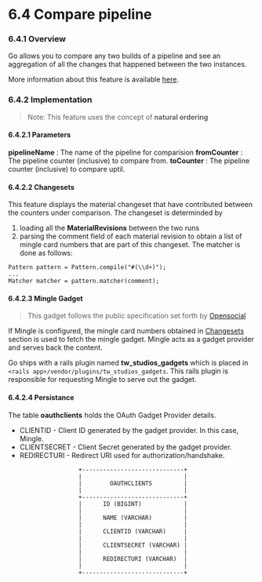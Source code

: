 # 6.4 Compare pipeline

### 6.4.1 Overview

Go allows you to compare any two builds of a pipeline and see an aggregation of all the changes that happened between the two instances.

More information about this feature is available [here](http://www.thoughtworks.com/products/docs/go/13.4/help/compare_pipelines.html).

### 6.4.2 Implementation

> Note: This feature uses the concept of **natural ordering**

#### 6.4.2.1 Parameters

**pipelineName** : The name of the pipeline for comparision
**fromCounter** : The pipeline counter (inclusive) to compare from.
**toCounter** : The pipeline counter (inclusive) to compare uptil.

#### 6.4.2.2 Changesets

This feature displays the material changeset that have contributed between the counters under comparison. The changeset is determinded by 

1. loading all the **MaterialRevisions** between the two runs
2. parsing the comment field of each material revision to obtain a list of mingle card numbers that are part of this changeset. The matcher is done as follows:

```
Pattern pattern = Pattern.compile("#(\\d+)");
...
Matcher matcher = pattern.matcher(comment);
```


#### 6.4.2.3 Mingle Gadget

> This gadget follows the public specification set forth by [Opensocial](http://opensocial.org/)

If Mingle is configured, the mingle card numbers obtained in [Changesets](#6422-changesets) section is used to fetch the mingle gadget. Mingle acts as a gadget provider and serves back the content.

Go ships with a rails plugin named **tw_studios_gadgets** which is placed in ```<rails app>/vendor/plugins/tw_studios_gadgets```. This rails plugin is responsible for requesting Mingle to serve out the gadget.

#### 6.4.2.4 Persistance

The table **oauthclients** holds the OAuth Gadget Provider details.

- CLIENTID - Client ID generated by the gadget provider. In this case, Mingle.
- CLIENTSECRET - Client Secret generated by the gadget provider.
- REDIRECTURI - Redirect URI used for authorization/handshake.


```
                    +-----------------------------+
                    |                             |
                    |        OAUTHCLIENTS         |
                    |                             |
                    +-----------------------------+
                    |      ID (BIGINT)            |
                    |                             |
                    |      NAME (VARCHAR)         |
                    |                             |
                    |      CLIENTID (VARCHAR)     |
                    |                             |
                    |      CLIENTSECRET (VARCHAR) |
                    |                             |
                    |      REDIRECTURI (VARCHAR)  |
                    |                             |
                    +-----------------------------+
```

